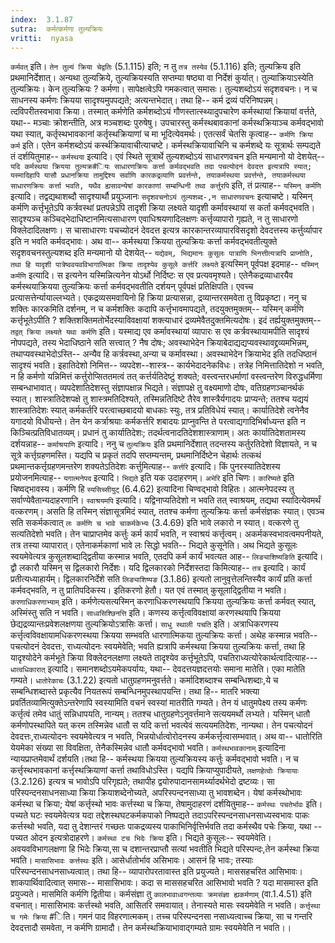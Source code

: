 ```yaml
---
index:  3.1.87
sutra:  कर्मत्कर्मणा तुल्यक्रियः
vritti:  nyasa
---
```


`कर्मवत्` इति। `तेन तुल्यं क्रिया चेद्वतिः` (5.1.115) इति; न तु `तत्र तस्येव` (5.1.116) इति; तुल्यक्रिय इति प्रथमानिर्देशात्। अन्यथा तुल्यक्रिये, तुल्यक्रियस्यति सप्तम्या षष्ठ्या वा निर्देशं कुर्यात्। तुल्याक्रियाऽस्येति तुल्यक्रियः। केन तुल्यक्रियः ? कर्मणा। सापेक्षत्वेऽपि गमकत्वात् समासः। तुल्यशब्दोऽयं सदृशवचनः। न च साधनस्य कर्मणः क्रियया सादृश्यमुपपद्यते; अत्यन्तभेदात्। तथा हि-- कर्म द्रव्यं परिनिष्पन्नम्। त्दविपरीतस्वभावा क्रिया। तस्मात् कर्मणेति कर्मशब्दोऽयं गौणस्तात्स्थ्यादुपचारेण कर्मस्थायां क्रियायां वर्त्तते, यथा-- मञ्चाः क्रोशन्तीति, अत्र मञ्चशब्दः पुरुषेषु। उपचारस्तु कर्मस्थबावकानां कर्मस्थक्रियाञ्च कर्मवद्भावो यथा स्यात्, कर्तृस्थभावकानां कर्तृस्थक्रियाणां च मा भूदित्येवमर्थः। एतत्सर्वं चेतसि कृत्वाह-- `कर्मणि क्रिया कर्म` इति। एतेन कर्मशब्दोऽयं कर्स्थक्रियावाचीत्याचष्टे। कर्मस्थक्रियावाचिनि च कर्मशब्दे यः सूत्रार्थः सम्पद्यते तं दर्शयितुमाह-- `कर्मस्थया` इत्यादि। एवं स्थिते सूत्रार्थे तुल्यशब्दोऽयं साधारणवचन इति मन्यमानो यो देशयेत्-- `यदि कर्मस्थया क्रियया तुल्यक्र#ियः साधारणक्रियः कर्त्ता कर्मवद्भवति तदा पचत्योदनं देवदत्त इत्यत्रापि स्यात्; यस्मादिहापि यासौ प्रधानक्रिया तामुद्दिश्य सर्वाणि कारकद्रव्याणि प्रवर्त्तन्ते, तयाकर्मस्थया प्रवर्त्तन्ते, तयाकर्मस्थया साधारणक्रियः कर्त्ता भवति, यथैव ह्यसावन्येषां कारकाणां सम्बन्धिनी तथा कर्त्तुरपि` इति, तं प्रत्याह-- `यस्मिन् कर्मणि` इत्यादि। तद्वद्यथाशब्दौ सादृश्यार्थौ प्रयुञ्जानः `सदृशवचनोऽयं तुल्यशब्द-,न साधारणवचनः` इत्याचष्टे। यस्मिन् कर्मणि कर्त्तृभूतेऽपि कर्त्रवस्थां प्रतपन्नेऽपि तादृशी क्रिया लक्ष्यते यादृशी कर्मावस्थायां स कर्ता कर्मवद्भवति। सादृश्यञ्च कञ्चिद्भेदाधिष्टानमित्यसाधारण एवाधिश्रयणादिलक्षणः कर्त्तृव्यापारो गृह्यते, न तु साधारणो विक्लेदादिलक्षणः। स चासाधारणः पचच्योदनं देवदत्त इत्यत्र कारकान्तरव्यापारविसदृशो देवदत्तस्य कर्त्तुर्व्यापार इति न भवति कर्मवद्भावः। अथ वा-- कर्मस्थया क्रियया तुल्यक्रियः कर्त्ता कर्मवद्भवतीत्युक्ते सदृशवचनस्तुल्यशब्द इति मन्यमानो यो देशयेत्-- `यद्येवम्, भिद्यमानः कुसूलः पात्राणि भिनत्तीत्यत्रापि प्राप्नोति, तथा हि यादृशी पात्रेष्ववयवविभागात्मिका क्रिया तादृश्येव कुसूले कर्त्तरि लक्ष्यते` इत्यस्मिन् पूर्वपक्ष इदमाह-- `यस्मिन् कर्मणि` इत्यादि। स इत्यनेन यस्मिन्नित्यनेन योऽर्थो निर्दिष्टः स एव प्रत्यवमृश्यते। एतेनैकद्रव्याधारयैव कर्मस्थयाक्रियया तुल्यक्रियः कर्त्ता कर्मवद्भवतीति दर्शयन् पूर्वपक्षं प्रतिक्षिपति। एवच्च प्रत्यासत्तेर्न्यायाल्लभ्यते। एकद्रव्यसमवायिनो हि क्रिया प्रत्यासन्ना, द्रव्यान्तरसमवेता तु विप्रकृष्टा।
ननु च शक्तिः कारकमिति दर्शनम्, न च कर्मशक्तिः कदापि कर्त्तृभावमापद्यते, तदयुक्तमुक्तम्-- यस्मिन् कर्मणि कर्त्तृभूतेऽपीति ? शक्तिशक्तिमतोर्भेदस्याविवक्षायां शक्त्याधारं द्रव्यमेवैतदुक्तमित्यदोषः। इदं तर्ह्ययुक्तमुक्तम्-- `तद्वत् क्रिया लक्ष्यते यथा कर्मणि` इति। यस्माद्य एव कर्मावस्थायां व्यापारः स एव कर्त्रवस्थायामपीति सादृश्यं नोपपद्यते, तस्य भेदाधिष्ठाने सति सत्त्वात् ? नैष दोषः; अवस्थाभेदेन क्रियाबेदाद्यद्यप्यवस्थावद्द्रव्यमभिन्नम्, तथाप्यवस्थाभेदोऽस्ति-- अन्यैव हि कर्त्रवस्था,अन्या च कर्मावस्था। अवस्थाभेदेन क्रियाभेद इति तदधिष्ठानं सादृश्यं भवति।
इहातिदेशो निमित्त-- व्यपदेश--शास्त्र-- कार्यभेदादनेकविधः। तत्रेह निमित्तातिदेशो न भवति, न हि कर्मणो यन्निमित्तं कर्त्तुरोप्सिततमत्वं तत् कर्त्तर्यतिदेष्टुं शक्यते; वस्त्वन्तरधर्माणां वस्त्वन्तरेण विरुद्धधर्मिणा सम्बन्धाभावात्। व्यपदेशातिदेशस्तु संज्ञापक्षान्न भिद्यते। संज्ञापक्षे तु वक्ष्यमाणो दोषः, वतिग्रहणञ्चानर्थकं स्यात्। शास्त्रातिदेशपक्षे तु शास्त्रमतिदिश्यते, तस्मिन्नतिदिष्टे तैरेव शास्त्रैर्यगादयः प्राप्यन्ते; ततश्च यद्ययं शास्त्रातिदेशः स्यात् कर्मकर्तरि परत्वाच्छबादयो बाधकाः स्युः, तत्र प्रतिविधेयं स्यात्। कार्यातिदेशे त्वनेनैव यगादयो विधीयन्ते। तेन येन कर्त्राश्रयाः कर्मकर्त्तरि शबादयः प्राप्नुवन्ति ते परत्वाद्यगादिभिर्बाध्यन्त इति न किञ्चित्प्रतिविधातव्यम्। प्रधानं तु कार्यातिदेशः; तदर्थत्वनादतिदेशशास्त्राणाम्। अतः कार्यातिदेशतामस्य दर्शयन्नाह-- `कर्माश्रयाणि` इत्यादि। ननु च `तुल्यक्रियः` इति प्रथमानिर्देशात् तदन्तस्य कर्तुरतिदेशो विज्ञायते, न च सूत्रे कर्त्तृग्रहणमस्ति। यद्यपि च प्रकृतं तदपि सप्तम्यन्तम्, प्रथमानिर्दिष्टेन चेहार्थः तत्कथं प्रथमान्तकर्त्तृग्रहणमन्तरेण शक्यतेऽतिदेशः कर्त्तुमित्याह-- `कर्त्तरि` इत्यादि।
किं पुनरस्यातिदेशस्य प्रयोजनमित्याह-- `यगात्मनेपद` इत्यादि। `भिद्यते` इति यक उदाहरणम्। `अभेरि` इति चिणः। `कारिष्यते` इति चिष्वद्भावस्य। कर्मणि हि `स्यसिच्सीयुट्` (6.4.62) इत्यादिना चिण्वद्भावो विहितः। आत्मनेपदस्य तु सर्वाण्येवैतान्यदाहरणानि।
`स्वाश्रयमपि` इत्यादि। यद्विनाप्यतिदेशो न भवति तत् स्वाश्रयम्, तद्यथा स्यादित्येवमर्थं वत्करणम्। असति हि तस्मिन् संज्ञासूत्रमिदं स्यात्, ततश्च कर्मणा तुल्यक्रियः कर्त्ता कर्मसंज्ञकः स्यात्। एवञ्च सति सकर्मकत्वात् `लः कर्मणि च भावे चाकर्मकेभ्यः` (3.4.69) इति भावे लकारो न स्यात्। वत्करणे तु सत्यतिदेशो भवति। तेन चाप्राप्तमेव कर्त्तुः कर्म कार्यं भवति, न स्वाश्रयं कर्त्तृत्वम्। अकर्मकस्वभावत्वमपनीयते, तत्र तस्या व्यापारात्। एतेनाकर्मकाणां भावे लः सिद्धो भवति-- भिद्यते कुसूनेति। अथ भिद्यते कुसूलः स्वयमेवेत्यत्र कुसूलशब्दाद्द्वितीया कस्मान्न भवति, एतदपि कर्म कार्यं भवत्यत आह-- `लिङ्याशिष्यङिति` इत्यादि। द्वौ लकारौ यस्मिन् स द्विलकारो निर्देशः। यदि द्विलकारको निर्देशस्तदा किमित्याह-- `तत्र` इत्यादि। कार्यं प्रतीत्यध्याहार्यम्। द्विलकारनिर्देशे सति `लिङ्याशिष्यङ` (3.1.86) इत्यतो लानुवृत्तेलन्तिस्यैव कार्यं प्रति कर्त्ता कर्मवद्भवति, न तु प्रातिपदिकस्य। इतिकरणो हेतौ। यत एवं तस्मात् कुसूलाद्द्वितीया न भवति।
`करणाधिकरणाभ्याम्` इति। कर्मणेत्यसत्यस्मिन् करणाधिकरणस्थयापि क्रियया तुल्यक्रियः कर्त्ता कर्मवत् स्यात्, अस्मिंस्तु सति न भवति। `साध्वसिश्छिनत्ति` इति। कणस्य कर्त्तृत्वविवक्षायां करणस्थयापि क्रियया छेद्यद्रव्यान्तःप्रवेशलक्षणया तुल्यक्रियोऽत्रासिः कर्त्ता। `साधु स्थाली पचति` इति। अत्राधिकरणस्य कर्त्तृत्वविवक्षायामधिकरणस्थया क्रियया सम्भवति धारणात्मिकया तुल्यक्रियः कर्त्ता। अथेह कस्मान्न भवति-- पचत्योदनं देवदत्तः, राध्यत्योदनः स्वयमेवेति; भवति ह्यत्रापि कर्मस्थया क्रियया तुल्यक्रियः कर्त्ता, तथा हि यादृश्योदेने कर्मभूते क्रिया विक्लेदनलक्षणा लक्ष्यते तादृश्येव कर्त्तृभूतेऽपि, पचतिराध्यत्योरेकार्थत्वादित्याह--- `धात्वधिकारात्` इत्यादि। समानशब्दोऽयमेकपर्यायः, यथा-- देवदत्तयज्ञदत्तयोः समाना मातेति। एका मातेति गम्यते। `धातोरेकाचः` (3.1.22) इत्यतो धातुग्रहणमनुवर्त्तते। कर्मादिशब्दाश्च सम्बन्धिशब्दाः,ये च सम्बन्धिशब्दास्ते प्रकृत्यैव नियतरूपं सम्बन्धिनमुपस्थापयन्ति। तथा हि-- मातरि भक्त्या प्रवर्तितव्यामित्युक्तेऽन्तरेणापि स्वस्यामिति वचनं स्वस्यां मातरीति गम्यते। तेन यं धातुमपेक्ष्य तस्य कर्मणः कर्त्तृत्वं तमेव धातुं सन्निधापयति, नान्यम्। ततश्च धातुग्रहणेऽनुवर्त्तमाने सत्ययमर्थो लभ्यते। यस्मिन् धातौ कर्मणोपस्थापिते यत् करम तस्मिन्नेव धातौ स यदि कर्त्ता भवत्येवं सत्ययमतिदेशः, नान्यथा। तेन पचत्योदनं देवदत्तः,राध्यत्योदनः स्वयमेवेत्यत्र न भवति, भिन्नयोर्धात्वोरोदनस्य कर्मकर्त्तृत्वासम्भवात्। अथ वा-- धातोरिति येयमेका संख्या सा विवक्षिता, तेनैकस्मिन्नेव धातौ कर्मवद्भावो भवति।
`कर्मस्थभावकानाम्` इत्यादिना न्यायप्राप्तमेवार्थं दर्शयति।तथा हि-- कर्मस्थया क्रियया तुल्यक्रियस्य कर्त्तुः कर्मवद्भावो भवति। न च कर्त्तृस्थभावकानां कर्त्तृस्थक्रियाणां कर्त्ता तथाविधोऽस्ति। यद्यपि क्रियाप्युपादीयते, `लक्षणहेत्वोः क्रियायाः` (3.2.126) इत्यत्र च भावोऽपि परिगृह्यते; तथापीह द्वयोरुपादानसामर्थ्यादर्थभेदो द्रष्टव्यः।
सा परिस्पन्दनसाधनसाध्या क्रिया क्रियाशब्देनोच्यते, अपरिस्पन्दनसाध्या तु भावशब्देन। येषां कर्मस्थोभावः कर्मस्था च क्रिया; येषां कर्त्तृस्थो भावः कर्त्तस्था च क्रिया, तेषामुदाहरणं दर्शयितुमाह-- `कर्मस्थः पचतेर्भावः` इति। पच्यते घटः स्वयमेवेत्यत्र यदा तद्देशस्थघटकर्मकपाको निष्पद्यते तदाऽपरिस्पन्दनसाधनसाध्यस्वभावः पाकः कर्त्तस्थो भवति, यदा तु देशान्तरं गच्छतः पाकद्रव्यस्य पाकाभिनिर्वृत्तिर्भवति तदा कर्मस्थैव पचेः क्रिया, यथा -- पच्यत ओदन इत्यत्रोदाहरणे। `कर्मस्था टच भिदेः क्रिया` इति। भिद्यते कुसूलः-- स्वयमेवेति। अवयवविभागलक्षणा हि भिदेः क्रिया,सा च दशान्तरप्राप्तौ सत्यां भवतीति भिद्यते परिस्पन्दः,तेन कर्मस्था क्रिया भवति। `मासासिभावः कर्त्तस्थः` इति। आसेर्धातोर्भाव असिभावः। आसनं हि भावः; तस्याः परिस्पन्दनसाधनसाध्यत्वात्। तथा हि-- व्यापारोपरतावास्त इति प्रयुज्यते। माससहचरित आसिभावः। शाकपार्थिवादित्वात् समासः-- मासासिभावः। कदा स माससहचरित आसिभावो भवति ? यदा मासमास्त इति प्रयुज्यते। मासमिति कर्मणि द्वितीया। कर्मसंज्ञा तु `कालभावाध्वगन्तव्याः क्रमसंज्ञा ह्यकर्मणाम्` (वा.1.4.51) इति वचनात्। मासासिभावः कर्त्तस्थो भवति, आसितरि समवायात्। तेनास्यते मासः स्वयमेवेति न भवति। `कर्त्तृस्था च गमेः क्रिया` #िति। गमनं पाद विहरणात्मकम्। तच्च परिस्पन्दनसा नसाध्यत्वाच्च क्रिया, सा च गन्तरि देवदत्तादौ समवेता, न कर्मणि ग्रामादौ। तेन कर्मस्थक्रियाभावाद्गम्यते ग्रामः स्वयमेवेति न भवति।।

